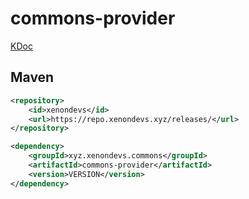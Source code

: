 # commons-provider

[KDoc](https://commons-provider.dokka.xenondevs.xyz)

## Maven
```xml
<repository>
    <id>xenondevs</id>
    <url>https://repo.xenondevs.xyz/releases/</url>
</repository>
```

```xml
<dependency>
    <groupId>xyz.xenondevs.commons</groupId>
    <artifactId>commons-provider</artifactId>
    <version>VERSION</version>
</dependency>
```